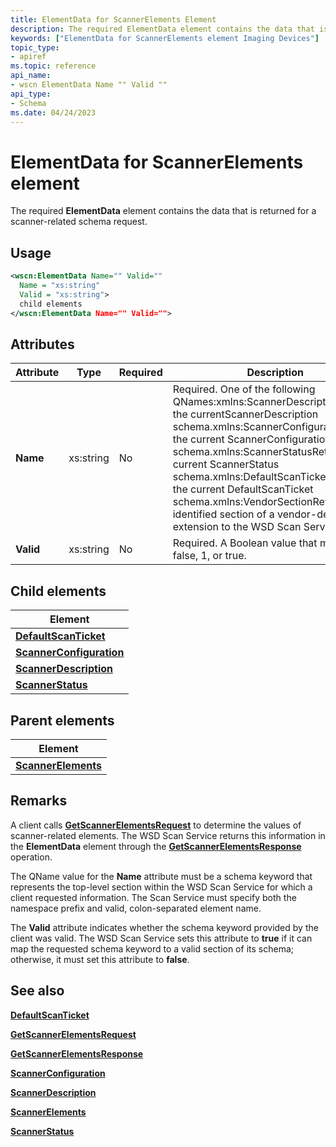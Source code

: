 ```yaml
---
title: ElementData for ScannerElements Element
description: The required ElementData element contains the data that is returned for a scanner-related schema request.
keywords: ["ElementData for ScannerElements element Imaging Devices"]
topic_type:
- apiref
ms.topic: reference
api_name:
- wscn ElementData Name "" Valid ""
api_type:
- Schema
ms.date: 04/24/2023
---
```


# ElementData for ScannerElements element

The required **ElementData** element contains the data that is returned for a scanner-related schema request.

## Usage

```xml
<wscn:ElementData Name="" Valid=""
  Name = "xs:string"
  Valid = "xs:string">
  child elements
</wscn:ElementData Name="" Valid="">
```

## Attributes

| Attribute | Type | Required | Description |
|--|--|--|--|
| **Name** | xs:string | No | Required. One of the following QNames:xmlns:ScannerDescriptionReturn the currentScannerDescription schema.xmlns:ScannerConfigurationReturn the current ScannerConfiguration schema.xmlns:ScannerStatusReturn the current ScannerStatus schema.xmlns:DefaultScanTicketReturn the current DefaultScanTicket schema.xmlns:VendorSectionReturn the identified section of a vendor-defined extension to the WSD Scan Service. |
| **Valid** | xs:string | No | Required. A Boolean value that must be 0, false, 1, or true. |

## Child elements

| Element |
|--|
| [**DefaultScanTicket**](defaultscanticket.md) |
| [**ScannerConfiguration**](scannerconfiguration.md) |
| [**ScannerDescription**](scannerdescription.md) |
| [**ScannerStatus**](scannerstatus.md) |

## Parent elements

| Element |
|--|
| [**ScannerElements**](scannerelements.md) |

## Remarks

A client calls [**GetScannerElementsRequest**](getscannerelementsrequest.md) to determine the values of scanner-related elements. The WSD Scan Service returns this information in the **ElementData** element through the [**GetScannerElementsResponse**](getscannerelementsresponse.md) operation.

The QName value for the **Name** attribute must be a schema keyword that represents the top-level section within the WSD Scan Service for which a client requested information. The Scan Service must specify both the namespace prefix and valid, colon-separated element name.

The **Valid** attribute indicates whether the schema keyword provided by the client was valid. The WSD Scan Service sets this attribute to **true** if it can map the requested schema keyword to a valid section of its schema; otherwise, it must set this attribute to **false**.

## See also

[**DefaultScanTicket**](defaultscanticket.md)

[**GetScannerElementsRequest**](getscannerelementsrequest.md)

[**GetScannerElementsResponse**](getscannerelementsresponse.md)

[**ScannerConfiguration**](scannerconfiguration.md)

[**ScannerDescription**](scannerdescription.md)

[**ScannerElements**](scannerelements.md)

[**ScannerStatus**](scannerstatus.md)
